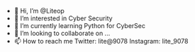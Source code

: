- 👋 Hi, I’m @Liteop
- 👀 I’m interested in Cyber Security
- 🌱 I’m currently learning Python for CyberSec
- 💞️ I’m looking to collaborate on ...
- 📫 How to reach me Twitter: lite@9078 Instagram: lite_9078

<!---
Liteop/Liteop is a ✨ special ✨ repository because its `README.md` (this file) appears on your GitHub profile.
You can click the Preview link to take a look at your changes.
--->
